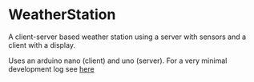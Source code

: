 # WeatherStation
A client-server based weather station using a server with sensors and a client with a display.

Uses an arduino nano (client) and uno (server).
For a very minimal development log see [here](http://dulhanjayalath.com/weather-station)
